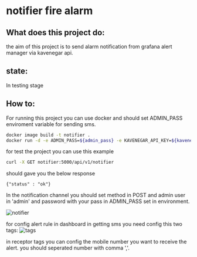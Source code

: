 # notifier fire alarm

## What does this project do:

the aim of this project is to send alarm notification from grafana alert manager via kavenegar api.

## state:

In testing stage

## How to:

For running this project you can use docker and should set ADMIN_PASS enviroment variable for sending sms.

```bash
docker image build -t notifier .
docker run -d -e ADMIN_PASS=${admin_pass} -e KAVENEGAR_API_KEY=${kavenevgar_api_key} notifier

```

for test the project you can use this example

```bash
curl -X GET notifier:5000/api/v1/notifier
```
should gave you the below response

```
{"status" : "ok"}
```
In the notification channel you should set method in POST and admin user in 'admin' and password with your pass in ADMIN_PASS set in environment.

![notifier](https://user-images.githubusercontent.com/25849537/133682805-d42bf901-02d1-4d96-876c-57e50ea5f645.jpg)


for config alert rule in dashboard in getting sms you need config this two tags:
![tags](https://user-images.githubusercontent.com/25849537/133682356-0d372ac3-3c52-47c0-87d6-cef1d139c64d.jpg)

in receptor tags you can config the mobile number you want to receive the alert. you should seperated number with comma ','.
